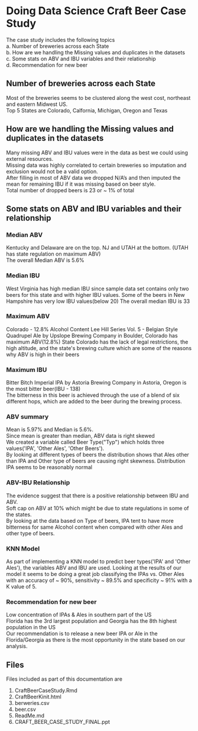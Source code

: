 # Doing Data Science Craft Beer Case Study  

The case study includes the following topics   
  a. Number of breweries across each State  
  b. How are we handling the Missing values and duplicates in the datasets  
  c. Some stats on ABV and IBU variables and their relationship  
  d. Recommendation for new beer  

## Number of breweries across each State  
Most of the breweries seems to be clustered along the west cost, northeast and eastern Midwest US.  
Top 5 States are Colorado, Calfornia, Michigan, Oregon and Texas  

## How are we handling the Missing values and duplicates in the datasets  
Many missing ABV and IBU values were in the data as best we could using external resources.  
Missing data was highly correlated to certain breweries so imputation and exclusion would not be a valid option.  
After filling in most of  ABV data we dropped N/A’s and then imputed the mean for remaining IBU if it was missing based on beer style.  
Total number of dropped beers is 23 or ~ 1% of total  

## Some stats on ABV and IBU variables and their relationship  
### Median ABV  
Kentucky and Delaware are on the top. NJ and UTAH at the bottom. (UTAH has state regulation on maximum ABV)  
The overall Median ABV is 5.6%  

### Median IBU  
West Virginia has high median IBU since sample data set contains only two beers for this state and with higher IBU values.
Some of the beers in New Hampshire has very low IBU values(below 20)
The overall median IBU is 33

### Maximum ABV  
Colorado - 12.8% Alcohol Content
Lee Hill Series Vol. 5 - Belgian Style Quadrupel Ale by Upslope Brewing Company in Boulder, Colorado has maximum ABV(12.8%)
State Colorado has the lack of legal restrictions, the high altitude, and the state's brewing culture which are some of the reasons why ABV is high in their beers  

### Maximum IBU 
Bitter Bitch Imperial IPA by Astoria Brewing Company in Astoria, Oregon is the most bitter beer(IBU - 138)  
The bitterness in this beer is achieved through the use of a blend of six different hops, which are added to the beer during the brewing process.  

### ABV summary  

Mean is 5.97% and Median is 5.6%.  
Since mean is greater than median,  ABV data is right skewed  
We created a variable called Beer Type("Typ") which holds three values('IPA', 'Other Ales', 'Other Beers').  
By looking at different types of beers the distribution shows that Ales other than IPA and Other type of beers are causing right skewness. Distribution IPA seems to be reasonably normal  

### ABV-IBU Relationship

The evidence suggest that there is a positive relationship between IBU and ABV.  
Soft cap on ABV at 10% which might be due to state regulations in some of the states.  
By looking at the data based on Type of beers, IPA tent to have more bitterness for same Alcohol content when compared with other Ales and other type of beers.  

### KNN Model  

As part of implementing a KNN model to predict beer types('IPA' and 'Other Ales'), the variables ABV and IBU are used.
Looking at the results of our model it seems to be doing a great job classifying the IPAs vs. Other Ales with an accuracy of ~ 90%, sensitivity ~ 89.5% and specificity ~ 91% with a K value of 5. 

### Recommendation for new beer  

Low concentration of IPAs & Ales in southern part of the US  
Florida has the 3rd largest population and Georgia has the 8th highest population in the US  
Our recommendation is to release a new beer IPA or Ale in the Florida/Georgia as there is the most opportunity in the state based on our analysis.  

## Files  
Files included as part of this documentation are  

1. CraftBeerCaseStudy.Rmd  
2. CraftBeerKinit.html  
3. berweries.csv  
4. beer.csv  
5. ReadMe.md  
6. CRAFT_BEER_CASE_STUDY_FINAL.ppt  
